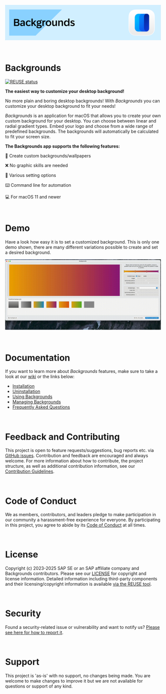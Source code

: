 <img src="https://github.com/SAP/backgrounds/blob/main/readme_images/backgrounds_banner_github.png" width="879"><br/>

<br/>

# Backgrounds

[![REUSE status](https://api.reuse.software/badge/github.com/SAP/backgrounds)](https://api.reuse.software/info/github.com/SAP/backgrounds)

**The easiest way to customize your desktop background!**
 
No more plain and boring desktop backgrounds! With _Backgrounds_ you can customize your desktop background to fit your needs!

_Backgrounds_ is an application for macOS that allows you to create your own custom background for your desktop. You can choose between linear and radial gradient types. Embed your logo and choose from a wide range of predefined backgrounds. The backgrounds will automatically be calculated to fit your screen size.


**The Backgrounds app supports the following features:**

🌈 Create custom backgrounds/wallpapers

❌ No graphic skills are needed

🚀 Various setting options

⌨️ Command line for automation

💻 For macOS 11 and newer

<br/>

# Demo

Have a look how easy it is to set a customized background. This is only one demo shown, there are many different variations possible to create and set a desired background.

![BackgroundsBanner](https://github.com/SAP/backgrounds/blob/main/readme_images/DemoBackgrounds.gif)

<br/>

# Documentation

If you want to learn more about _Backgrounds_ features, make sure to take a look at our [wiki](https://github.com/SAP/backgrounds/wiki) or the links below:

* [Installation](https://github.com/SAP/backgrounds/wiki/Installation)
* [Uninstallation](https://github.com/SAP/backgrounds/wiki/Uninstallation)
* [Using Backgrounds](https://github.com/SAP/backgrounds/wiki/Using-Backgrounds)
* [Managing Backgrounds](https://github.com/SAP/backgrounds/wiki/Managing-Backgrounds)
* [Frequently Asked Questions](https://github.com/SAP/backgrounds/wiki/Frequently-Asked-Questions)

<br/>

# Feedback and Contributing

This project is open to feature requests/suggestions, bug reports etc. via [GitHub issues](https://github.com/SAP/backgrounds/issues). Contribution and feedback are encouraged and always welcome. For more information about how to contribute, the project structure, as well as additional contribution information, see our [Contribution Guidelines](CONTRIBUTING.md).

<br/>

# Code of Conduct

We as members, contributors, and leaders pledge to make participation in our community a harassment-free experience for everyone. By participating in this project, you agree to abide by its [Code of Conduct](CODE_OF_CONDUCT.md) at all times.

<br/>

# License

Copyright (c) 2023-2025 SAP SE or an SAP affiliate company and Backgrounds contributors. Please see our [LICENSE](LICENSE) for copyright and license information. Detailed information including third-party components and their licensing/copyright information is available [via the REUSE tool](https://api.reuse.software/info/github.com/SAP/backgrounds).

<br/>

# Security
Found a security-related issue or vulnerability and want to notify us? [Please see here for how to report it](https://github.com/SAP/backgrounds/security/policy).

<br/>

# Support

This project is 'as-is' with no support, no changes being made. You are welcome to make changes to improve it but we are not available for questions or support of any kind.
